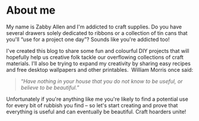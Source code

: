 # About me

My name is Zabby Allen and I'm addicted to craft supplies. Do you have several drawers solely dedicated to ribbons or a collection of tin cans that you'll “use for a project one day”? Sounds like you're addicted too! 

I've created this blog to share some fun and colourful DIY projects that will hopefully help us creative folk tackle our overflowing collections of craft materials. I'll also be trying to expand my creativity by sharing easy recipes and free desktop wallpapers and other printables.
​
William Morris once said:
>“_Have nothing in your house that you do not know to be useful, or believe to be beautiful._” 

Unfortunately if you're anything like me you're likely to find a potential use for every bit of rubbish you find – so let's start creating and prove that everything is useful and can eventually be beautiful. Craft hoarders unite! 
